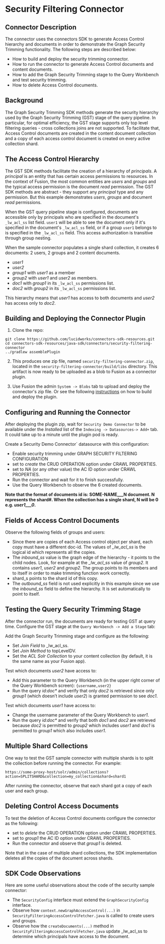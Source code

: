 # Security Filtering Connector

## Connector Description

The connector uses the connectors SDK to generate Access Control hierarchy and documents in order to demonstrate the 
Graph Security Trimming functionality.
The following steps are described below:
- How to build and deploy the security trimming connector.
- How to run the connector to generate Access Control documents and content documents.
- How to add the Graph Security Trimming stage to the Query Workbench and test security trimming.
- How to delete Access Control documents.

## Background
The Graph Security Trimming SDK methods generate the security hierarchy used by the Graph Security Trimming (GST)
stage of the query pipeline. In particular, for optimal efficiency, the GST stage supports only top level filtering queries -
cross collections joins are not supported. To facilitate that, Access Control documents are created in the content
document collection and a copy of each access control document is created on every active collection shard.

## The Access Control Hierarchy
The GST SDK methods facilitate the creation of a hierarchy of _principals_. A _principal_ is an entity that has
certain access permissions to resources. In the context of Fusion, the most common entities are _users_ and _groups_ and 
the typical access permission is the document _read_ permission. The GST SDK methods are abstract - they support
any _principal_ type and any permission. But this example demonstrates _users_, _groups_ and document _read_ permissions.

When the GST query pipeline stage is configured, documents are accessible only by principals who are specified
in the document's `_lw_acl_ss` list field. `user1` will be able to see the document only if it's specified 
in the document's `_lw_acl_ss` field, or if a group `user1` belongs to is specified in the `_lw_acl_ss` field. This access
authorization is transitive through group nesting.

When the sample connector populates a single shard collection, it creates 6 documents:  2 users, 2 groups 
and 2 content documents.
- _user1_
- _user2_
- _group1_ with _user1_ as a member
- _group2_ with _user1_ and _user2_ as members.
- _doc1_ with _group1_ in its `_lw_acl_ss` permissions list.
- _doc2_ with _group2_ in its `_lw_acl_ss` permissions list.

This hierarchy means that _user1_ has access to both documents and _user2_ has access only to _doc2_.


## Building and Deploying the Connector Plugin

1. Clone the repo:
```
git clone https://github.com/lucidworks/connectors-sdk-resources.git
cd connectors-sdk-resources/java-sdk/connectors/security-filtering-connector
../gradlew assemblePlugin
```

2. This produces one zip file, named `security-filtering-connector.zip`, located in the `security-filtering-connector/build/libs` directory.
This artifact is now ready to be uploaded as a blob to Fusion as a connector plugin.

3. Use Fusion the admin `System -> Blobs` tab to upload and deploy the connector's zip file.
   Or see the following [instructions](../README.md) on how to build and deploy the plugin.


## Configuring and Running the Connector
After deploying the plugin zip, wait for `Security Demo Connector` to be available under the _Installed_ list of the `Indexing -> Datasources-> Add+` tab.
  It could take up to a minute until the plugin pod is ready.

Create a Security Demo Connector` datasource with this configuration:
- Enable security trimming under GRAPH SECURITY FILTERING CONFIGURATION
- set to _create_ the CRUD OPERATION option under CRAWL PROPERTIES.
- set to _NA_ (or any other value) the AC ID option under CRAWL PROPERTIES.
- Run the connector and wait for it to finish successfully. 
- Use the Query Workbench to observe the 6 created documents.

**Note that the format of documents id is: SOME-NAME___N document. N represents the shard#.
When the collection has a single shard, N will be 0 e.g. _user1___0_.**

##  Fields of Access Control Documents
Observe the following fields of groups and users:
- Since there are copies of each Access control object per shard, each copy must have a different doc-id. The values of *_lw_acl_ss* is
  the logical id which represents all the copies.
- The _inbound_ss_ value is the graph edge of the hierarchy - it points to the child nodes. Look, for example at the *_lw_acl_ss* value of
  _group2_. It contains _user1_, _user2_ and _group2_. The group points to its members and to itself in order to make trimming function work correctly.
- shard_s points to the shard id of this copy.
- The _outbound_ss_ field is not used explicitly in this example since we use the _inbound_ss_
  field to define the hierarchy. It is set automatically to point to itself.

## Testing the Query Security Trimming Stage
After the connector run, the documents are ready for testing GST at query time. Configure the GST stage at the 
 `Query Workbench -> Add a Stage` tab:

Add the Graph Security Trimming stage and configure as the following:
- Set _Join Field_ to _lw_acl_ss.
- Set _Join Method_ to topLevelDV.
- Set the _ACL Solr Collection_ to your content collection (by default, it is the same name as your Fusion app).

Test which documents _user2_ have access to:
- Add this parameter to the Query Workbench (in the upper right corner of the Query Workbench screen): `{username,user2}`
- Run the query _id:doc*_ and verify that only _doc2_ is retrieved since only _group1_ (which doesn’t include _user2_) is granted permission to see _doc1_.

Test which documents _user1_ have access to:
- Change the username parameter of the Query Workbench to _user1_.
- Run the query _id:doc*_ and verify that both _doc1_ and _doc2_ are retrieved because _doc2_ is permitted to _group2_ which 
includes _user1_ and _doc1_ is permitted to _group1_ which also includes _user1_.

## Multiple Shard Collections
One way to test the GST sample connector with multiple shards is to split the collection before running the connector.
For example:

`https://some-proxy-host/solr/admin/collections?action=SPLITSHARD&collection=my_collection&shard=shard1`

After running the connector, observe that each shard got a copy of each user and each group.

## Deleting Control Access Documents
To test the deletion of Access Control documents configure the connector as the following:
- set to _delete_ the CRUD OPERATION option under CRAWL PROPERTIES.
- set to _group1_ the AC ID option under CRAWL PROPERTIES.
- Run the connector and observe that _group1_ is deleted.

Note that in the case of multiple shard collections, the SDK implementation deletes all the copies of the document across shards.

## SDK Code Observations
Here are some useful observations about the code of the security sample connector:
- The `SecurityConfig` interface must extend the `GraphSecurityConfig` interface.
- Observe how `context.newGraphAccessControl(...)`  in `SecurityFilteringAccessControlFetcher.java` is called to create users and groups.
- Observe how the `createDocuments(...)` method in `SecurityFilteringAccessControlFetcher.java` update _lw_acl_ss to determine which principals have access to the document.







